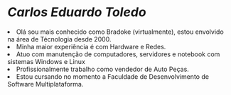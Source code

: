 <H1><i>Carlos Eduardo Toledo</i></H1>

<li>Olá sou mais conhecido como Bradoke (virtualmente), estou envolvido na área de Técnologia desde 2000.</li>
<li>Minha maior experiência é com Hardware e Redes.</li>
<li>Atuo com manutenção de computadores, servidores e notebook com sistemas Windows e Linux</li>
<li>Profissionalmente trabalho como vendedor de Auto Peças.</li>
<li>Estou cursando no momento a Faculdade de Desenvolvimento de Software Multiplataforma.</li>
          
          
